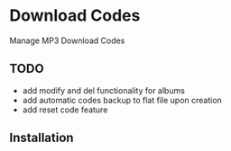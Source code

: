 Download Codes
=============

Manage MP3 Download Codes

TODO
-------------
* add modify and del functionality for albums
* add automatic codes backup to flat file upon creation
* add reset code feature

Installation
------------